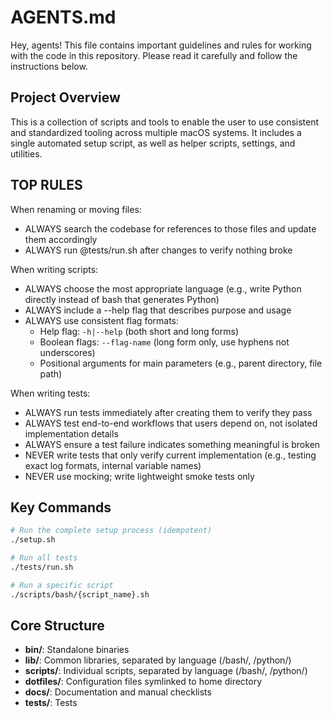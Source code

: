 # AGENTS.md

Hey, agents!  This file contains important guidelines and rules for working with the code in this repository.  Please read it carefully and follow the instructions below.

## Project Overview

This is a collection of scripts and tools to enable the user to use consistent and standardized tooling across multiple macOS systems.  It includes a single automated setup script, as well as helper scripts, settings, and utilities.

## TOP RULES

When renaming or moving files:

- ALWAYS search the codebase for references to those files and update them accordingly
- ALWAYS run @tests/run.sh after changes to verify nothing broke

When writing scripts:

- ALWAYS choose the most appropriate language (e.g., write Python directly instead of bash that generates Python)
- ALWAYS include a --help flag that describes purpose and usage
- ALWAYS use consistent flag formats:
  - Help flag: `-h|--help` (both short and long forms)
  - Boolean flags: `--flag-name` (long form only, use hyphens not underscores)
  - Positional arguments for main parameters (e.g., parent directory, file path)

When writing tests:

- ALWAYS run tests immediately after creating them to verify they pass
- ALWAYS test end-to-end workflows that users depend on, not isolated implementation details
- ALWAYS ensure a test failure indicates something meaningful is broken
- NEVER write tests that only verify current implementation (e.g., testing exact log formats, internal variable names)
- NEVER use mocking; write lightweight smoke tests only

## Key Commands

```bash
# Run the complete setup process (idempotent)
./setup.sh

# Run all tests
./tests/run.sh

# Run a specific script
./scripts/bash/{script_name}.sh
```

## Core Structure

- **bin/**: Standalone binaries
- **lib/**: Common libraries, separated by language (/bash/, /python/)
- **scripts/**: Individual scripts, separated by language (/bash/, /python/)
- **dotfiles/**: Configuration files symlinked to home directory
- **docs/**: Documentation and manual checklists
- **tests/**: Tests
